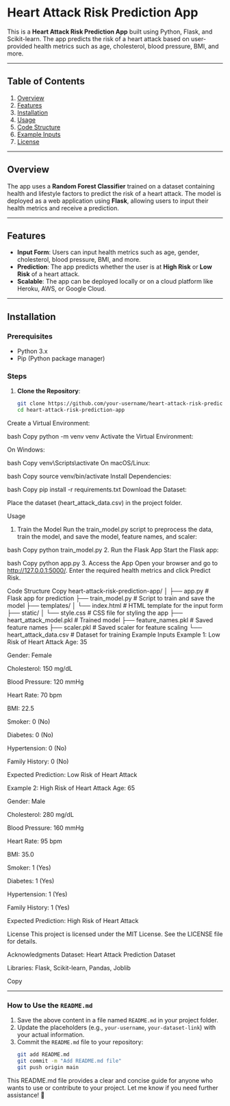 # Heart Attack Risk Prediction App

This is a **Heart Attack Risk Prediction App** built using Python, Flask, and Scikit-learn. The app predicts the risk of a heart attack based on user-provided health metrics such as age, cholesterol, blood pressure, BMI, and more.

---

## Table of Contents
1. [Overview](#overview)
2. [Features](#features)
3. [Installation](#installation)
4. [Usage](#usage)
5. [Code Structure](#code-structure)
6. [Example Inputs](#example-inputs)
7. [License](#license)

---

## Overview

The app uses a **Random Forest Classifier** trained on a dataset containing health and lifestyle factors to predict the risk of a heart attack. The model is deployed as a web application using **Flask**, allowing users to input their health metrics and receive a prediction.

---

## Features

- **Input Form**: Users can input health metrics such as age, gender, cholesterol, blood pressure, BMI, and more.
- **Prediction**: The app predicts whether the user is at **High Risk** or **Low Risk** of a heart attack.
- **Scalable**: The app can be deployed locally or on a cloud platform like Heroku, AWS, or Google Cloud.

---

## Installation

### Prerequisites
- Python 3.x
- Pip (Python package manager)

### Steps

1. **Clone the Repository**:
   ```bash
   git clone https://github.com/your-username/heart-attack-risk-prediction-app.git
   cd heart-attack-risk-prediction-app
Create a Virtual Environment:

bash
Copy
python -m venv venv
Activate the Virtual Environment:

On Windows:

bash
Copy
venv\Scripts\activate
On macOS/Linux:

bash
Copy
source venv/bin/activate
Install Dependencies:

bash
Copy
pip install -r requirements.txt
Download the Dataset:

Place the dataset (heart_attack_data.csv) in the project folder.

Usage
1. Train the Model
Run the train_model.py script to preprocess the data, train the model, and save the model, feature names, and scaler:

bash
Copy
python train_model.py
2. Run the Flask App
Start the Flask app:

bash
Copy
python app.py
3. Access the App
Open your browser and go to http://127.0.0.1:5000/. Enter the required health metrics and click Predict Risk.

Code Structure
Copy
heart-attack-risk-prediction-app/
│
├── app.py                  # Flask app for prediction
├── train_model.py          # Script to train and save the model
├── templates/
│   └── index.html          # HTML template for the input form
├── static/
│   └── style.css           # CSS file for styling the app
├── heart_attack_model.pkl  # Trained model
├── feature_names.pkl       # Saved feature names
├── scaler.pkl              # Saved scaler for feature scaling
└── heart_attack_data.csv   # Dataset for training
Example Inputs
Example 1: Low Risk of Heart Attack
Age: 35

Gender: Female

Cholesterol: 150 mg/dL

Blood Pressure: 120 mmHg

Heart Rate: 70 bpm

BMI: 22.5

Smoker: 0 (No)

Diabetes: 0 (No)

Hypertension: 0 (No)

Family History: 0 (No)

Expected Prediction: Low Risk of Heart Attack

Example 2: High Risk of Heart Attack
Age: 65

Gender: Male

Cholesterol: 280 mg/dL

Blood Pressure: 160 mmHg

Heart Rate: 95 bpm

BMI: 35.0

Smoker: 1 (Yes)

Diabetes: 1 (Yes)

Hypertension: 1 (Yes)

Family History: 1 (Yes)

Expected Prediction: High Risk of Heart Attack

License
This project is licensed under the MIT License. See the LICENSE file for details.

Acknowledgments
Dataset: Heart Attack Prediction Dataset

Libraries: Flask, Scikit-learn, Pandas, Joblib

Copy

---

### **How to Use the `README.md`**

1. Save the above content in a file named `README.md` in your project folder.
2. Update the placeholders (e.g., `your-username`, `your-dataset-link`) with your actual information.
3. Commit the `README.md` file to your repository:
   ```bash
   git add README.md
   git commit -m "Add README.md file"
   git push origin main
This README.md file provides a clear and concise guide for anyone who wants to use or contribute to your project. Let me know if you need further assistance! 🚀
